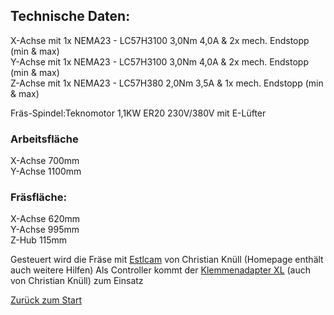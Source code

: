 ## Technische Daten:
X-Achse mit 1x NEMA23 - LC57H3100 3,0Nm  4,0A & 2x mech. Endstopp (min & max)  
Y-Achse mit 1x NEMA23 - LC57H3100 3,0Nm  4,0A & 2x mech. Endstopp (min & max)  
Z-Achse mit 1x NEMA23 - LC57H380  2,0Nm  3,5A & 1x mech. Endstopp (min & max)  
    
Fräs-Spindel:Teknomotor 1,1KW ER20 230V/380V mit E-Lüfter
### Arbeitsfläche
X-Achse 700mm  
Y-Achse 1100mm  

### Fräsfläche:
X-Achse 620mm  
Y-Achse 995mm  
Z-Hub 115mm  
  
Gesteuert wird die Fräse mit [Estlcam](https://www.estlcam.de/) von Christian Knüll (Homepage enthält auch weitere Hilfen)
Als Controller kommt der [Klemmenadapter XL](https://www.estlcam.de/tx.php) (auch von Christian Knüll) zum Einsatz

[Zurück zum Start](https://makerspace-wi.github.io/Project-CNC-3/)